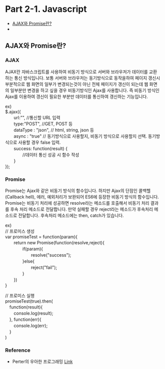 # Part 2-1. Javascript
* [AJAX와 Promise란?](#ajax와-promise란)
* 

## AJAX와 Promise란?
### AJAX
AJAX란 자바스크립트를 사용하여 비동기 방식으로 서버와 브라우저가 데이터를 교환하는 통신 방식입니다.
보통 서버와 브라우저는 동기방식으로 동작을하여 페이지 갱신시 부분적으로 웹 화면의 일부가 변경되는것이 아닌 전체 페이지가 갱신이 되는데 웹 화면의 일부분만 변경을 하고 싶을 경우 비동기방식인 Ajax를 사용합니다. 즉 비동기 방식인 Ajax를 이용하여 갱신이 필요한 부분만 데이터를 통신하여 갱신하는 기능입니다.<br>

ex) <br>
$.ajax({ <br>
　　url:"",  //통신할 URL 입력 <br>
　　type:"POST",  //GET, POST 등 <br>
　　dataType : "json", // html, string, json 등 <br>
　　async : "true" // 동기방식으로 사용할지, 비동기 방식으로 사용할지 선택. 동기방식으로 사용할 경우 false 입력. <br>
　　success: function(result) {  <br>
　　　　//데이터 통신 성공 시 함수 작성 <br>
　　} <br>
}); <br>

### Promise
Promise는 Ajax와 같은 비동기 방식의 함수입니다. 하지만 Ajax의 단점인 콜백헬(Callback hell), 에러, 예외처리가 보완되어 ES6에 등장한 비동기 방식의 함수입니다.
Promise는 비동기 처리에 성공하면 resolve라는 메소드를 호출해서 비동기 처리 결과를 후속 처리 메소드로 전달합니다. 만약 실패할 경우 reject라는 메소드가 후속처리 메소드로 전달합니다.
후속처리 메소드에는 then, catch가 있습니다. <br>

ex) <br>
// 프로미스 생성 <br>
var promiseTest = function(param){ <br>
　　return new Promise(function(resolve,reject){ <br>
　　　　if(param){ <br>
　　　　　　resolve("success"); <br>
　　　　}else{ <br>
　　　　　　reject("fail"); <br>
　　　　} <br>
　　}) <br>
} <br>

// 프로미스 실행 <br>
promiseTest(true).then( <br>
　function(result){ <br>
　　console.log(result); <br>
　}, function(err){ <br>
　　console.log(err); <br>
　} <br>
) <br>

### Reference 
  * Perter의 우아한 프로그래밍 [Link](https://gracefulprograming.tistory.com/130)
